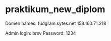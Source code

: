 # praktikum_new_diplom


Domen names:
    fudgram.sytes.net
    158.160.71.218

Admin login:
    brsv
Password:
    1234
